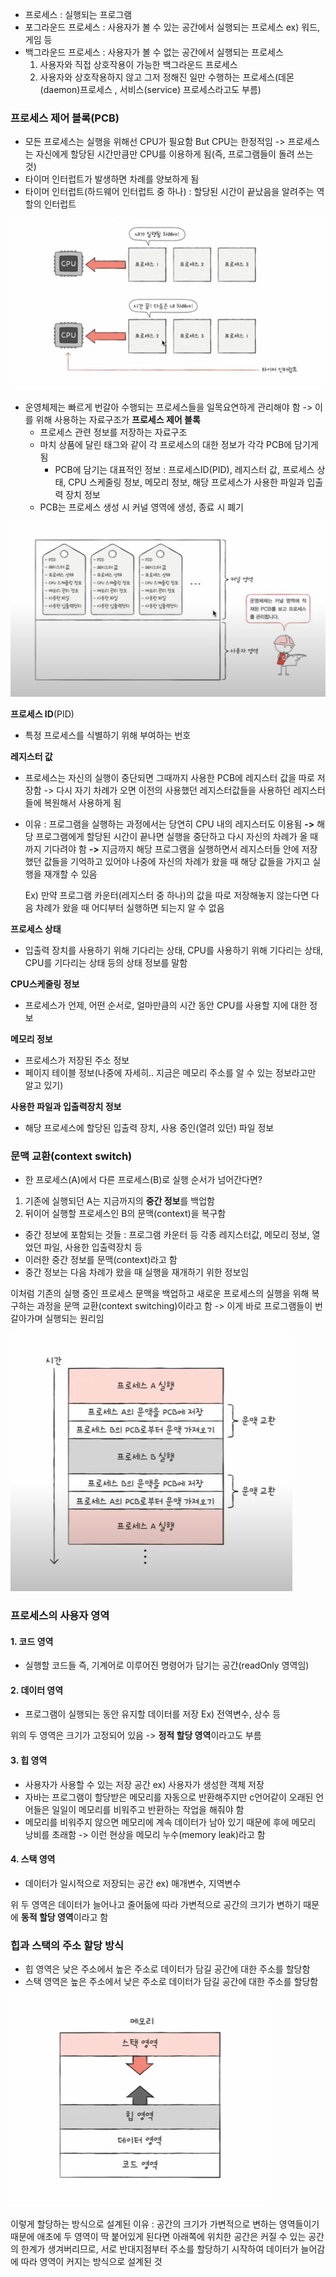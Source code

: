 - 프로세스 : 실행되는 프로그램
- 포그라운드 프로세스 : 사용자가 볼 수 있는 공간에서 실행되는 프로세스 ex) 워드, 게임 등
- 백그라운드 프로세스 : 사용자가 볼 수 없는 공간에서 실행되는 프로세스
	 1. 사용자와 직접 상호작용이 가능한 백그라운드 프로세스
	 2. 사용자와 상호작용하지 않고 그저 정해진 일만 수행하는 프로세스(데몬(daemon)프로세스 , 서비스(service) 프로세스라고도 부름)

### 프로세스 제어 블록(PCB)
- 모든 프로세스는 실행을 위해선 CPU가 필요함 But CPU는 한정적임 -> 프로세스는 자신에게 할당된 시간만큼만 CPU를 이용하게 됨(즉, 프로그램들이 돌려 쓰는 것)
- 타이머 인터럽트가 발생하면 차례를 양보하게 됨
- 타이머 인터럽트(하드웨어 인터럽트 중 하나) : 할당된 시간이 끝났음을 알려주는 역할의 인터럽트

![](../../README_resources/Pasted%20image%2020240324105005.png)

- 운영체제는 빠르게 번갈아 수행되는 프로세스들을 일목요연하게 관리해야 함 -> 이를 위해 사용하는 자료구조가 **프로세스 제어 블록**
	- 프로세스 관련 정보를 저장하는 자료구조
	- 마치 상품에 달린 태그와 같이 각 프로세스의 대한 정보가 각각 PCB에 담기게 됨
		- PCB에 담기는 대표적인 정보 : 프로세스ID(PID), 레지스터 값, 프로세스 상태, CPU 스케줄링 정보, 메모리 정보, 해당 프로세스가 사용한 파일과 입출력 장치 정보 
	- PCB는 프로세스 생성 시 커널 영역에 생성, 종료 시 폐기

![](../../README_resources/Pasted%20image%2020240324105038.png)

**프로세스 ID**(PID)
- 특정 프로세스를 식별하기 위해 부여하는 번호

**레지스터 값**
- 프로세스는 자신의 실행이 중단되면 그때까지 사용한 PCB에 레지스터 값을 따로 저장함 
-> 다시 자기 차례가 오면 이전의 사용했던 레지스터값들을 사용하던 레지스터들에 복원해서 사용하게 됨
- 이유 : 프로그램을 실행하는 과정에서는 당연히 CPU 내의 레지스터도 이용됨 **->** 해당 프로그램에게 할당된 시간이 끝나면 실행을 중단하고 다시 자신의 차례가 올 때까지 기다려야 함 **->** 지금까지 해당 프로그램을 실행하면서 레지스터들 안에 저장했던 값들을 기억하고 있어야 나중에 자신의 차례가 왔을 때 해당 값들을 가지고 실행을 재개할 수 있음
	
	Ex) 만약 프로그램 카운터(레지스터 중 하나)의 값을 따로 저장해놓지 않는다면 다음 차례가 왔을 때 어디부터 실행하면 되는지 알 수 없음

**프로세스 상태**
- 입출력 장치를 사용하기 위해 기다리는 상태, CPU를 사용하기 위해 기다리는 상태, CPU를 기다리는 상태 등의 상태 정보를 말함

**CPU스케줄링 정보**
- 프로세스가 언제, 어떤 순서로, 얼마만큼의 시간 동안 CPU를 사용할 지에 대한 정보

**메모리 정보**
- 프로세스가 저장된 주소 정보
- 페이지 테이블 정보(나중에 자세히.. 지금은 메모리 주소를 알 수 있는 정보라고만 알고 있기)

**사용한 파일과 입출력장치 정보**
- 해당 프로세스에 할당된 입출력 장치, 사용 중인(열려 있던) 파일 정보

### 문맥 교환(context switch)
- 한 프로세스(A)에서 다른 프로세스(B)로 실행 순서가 넘어간다면?
1. 기존에 실행되던 A는 지금까지의 **중간 정보**를 백업함
2. 뒤이어 실행할 프로세스인 B의 문맥(context)을 복구함

- 중간 정보에 포함되는 것들 : 프로그램 카운터 등 각종 레지스터값, 메모리 정보, 열었던 파일, 사용한 입출력장치 등
- 이러한 중간 정보를 문맥(context)라고 함
- 중간 정보는 다음 차례가 왔을 때 실행을 재개하기 위한 정보임

이처럼 기존의 실행 중인 프로세스 문맥을 백업하고 새로운 프로세스의 실행을 위해 복구하는 과정을 문맥 교환(context switching)이라고 함 -> 이게 바로 프로그램들이 번갈아가며 실행되는 원리임

![](../../README_resources/Pasted%20image%2020240324105114.png)
### 프로세스의 사용자 영역
#### 1. 코드 영역
- 실행할 코드들 즉, 기계어로 이루어진 명령어가 담기는 공간(readOnly 영역임)
#### 2. 데이터 영역
- 프로그램이 실행되는 동안 유지할 데이터를 저장 Ex) 전역변수, 상수 등

위의 두 영역은 크기가 고정되어 있음 -> **정적 할당 영역**이라고도 부름

#### 3. 힙 영역
- 사용자가 사용할 수 있는 저장 공간 ex) 사용자가 생성한 객체 저장
- 자바는 프로그램이 할당받은 메모리를 자동으로 반환해주지만 c언어같이 오래된 언어들은 일일이 메모리를 비워주고 반환하는 작업을 해줘야 함
- 메모리를 비워주지 않으면 메모리에 계속 데이터가 남아 있기 때문에 후에 메모리 낭비를 초래함 -> 이런 현상을 메모리 누수(memory leak)라고 함
#### 4. 스택 영역
- 데이터가 일시적으로 저장되는 공간 ex) 매개변수, 지역변수

위 두 영역은 데이터가 늘어나고 줄어듦에 따라 가변적으로 공간의 크기가 변하기 때문에 **동적 할당 영역**이라고 함

### 힙과 스택의 주소 할당 방식
- 힙 영역은 낮은 주소에서 높은 주소로 데이터가 담길 공간에 대한 주소를 할당함
- 스택 영역은 높은 주소에서 낮은 주소로 데이터가 담길 공간에 대한 주소를 할당함

![](../../README_resources/Pasted%20image%2020240324105144.png)

이렇게 할당하는 방식으로 설계된 이유 : 공간의 크기가 가변적으로 변하는 영역들이기 때문에 애초에 두 영역이 딱 붙어있게 된다면 아래쪽에 위치한 공간은 커질 수 있는 공간의 한계가 생겨버리므로, 서로 반대지점부터 주소를 할당하기 시작하여 데이터가 늘어감에 따라 영역이 커지는 방식으로 설계된 것
